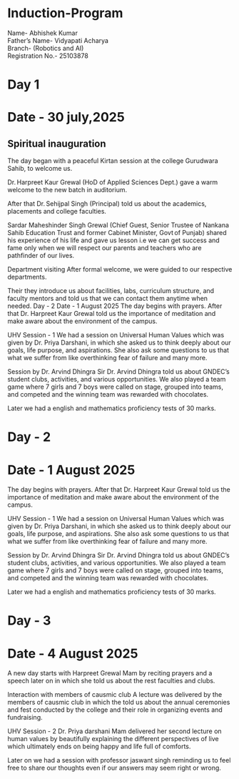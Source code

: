 # Induction-Program
 
Name- Abhishek Kumar 
<br>
Father’s Name- Vidyapati Acharya
<br> 
Branch- (Robotics and AI)
<br>
Registration No.- 25103878

# Day 1
# Date - 30 july,2025
## Spiritual inauguration

The day began with a peaceful Kirtan session at the college Gurudwara Sahib, to welcome us.

Dr. Harpreet Kaur Grewal (HoD of Applied Sciences Dept.) gave a warm welcome to the new batch in auditorium.

After that Dr. Sehijpal Singh (Principal) told us about the academics, placements and college faculties.

Sardar Maheshinder Singh Grewal (Chief Guest, Senior Trustee of Nankana Sahib Education Trust and former Cabinet Minister, Govt of Punjab) shared his experience of his life and gave us lesson i.e we can get success and fame only when we will respect our parents and teachers who are pathfinder of our lives.

Department visiting
After formal welcome, we were guided to our respective departments.

Their they introduce us about facilities, labs, curriculum structure, and faculty mentors and told us that we can contact them anytime when needed.
Day - 2
Date - 1 August 2025
The day begins with prayers. After that Dr. Harpreet Kaur Grewal told us the importance of meditation and make aware about the environment of the campus.

UHV Session - 1
We had a session on Universal Human Values which was given by Dr. Priya Darshani, in which she asked us to think deeply about our goals, life purpose, and aspirations. She also ask some questions to us that what we suffer from like overthinking fear of failure and many more.

Session by Dr. Arvind Dhingra Sir
Dr. Arvind Dhingra told us about GNDEC’s student clubs, activities, and various opportunities. We also played a team game where 7 girls and 7 boys were called on stage, grouped into teams, and competed and the winning team was rewarded with chocolates.

Later we had a english and mathematics proficiency tests of 30 marks.

# Day - 2
# Date - 1 August 2025

The day begins with prayers. After that Dr. Harpreet Kaur Grewal told us the importance of meditation and make aware about the environment of the campus.

UHV Session - 1
We had a session on Universal Human Values which was given by Dr. Priya Darshani, in which she asked us to think deeply about our goals, life purpose, and aspirations. She also ask some questions to us that what we suffer from like overthinking fear of failure and many more.

Session by Dr. Arvind Dhingra Sir
Dr. Arvind Dhingra told us about GNDEC’s student clubs, activities, and various opportunities. We also played a team game where 7 girls and 7 boys were called on stage, grouped into teams, and competed and the winning team was rewarded with chocolates.

Later we had a english and mathematics proficiency tests of 30 marks.

# Day - 3
# Date - 4 August 2025

A new day starts with Harpreet Grewal Mam by reciting prayers and a speech later on in which she told us about the rest faculties and clubs.

Interaction with members of causmic club
A lecture was delivered by the members of causmic club in which the told us about the annual ceremonies and fest conducted by the college and their role in organizing events and fundraising.

UHV Session - 2
Dr. Priya darshani Mam delivered her second lecture on human values by beautifully explaining the different perspectives of live which ultimately ends on being happy and life full of comforts.

Later on we had a session with professor jaswant singh reminding us to feel free to share our thoughts even if our answers may seem right or wrong.